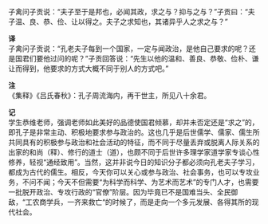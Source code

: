 子禽问子贡说：“夫子至于是邦也，必闻其政，求之与？抑与之与？”子贡曰：“夫子温、良、恭、俭、让以得之。夫子之求知也，其诸异乎人之求之与？”  

**译**  
子禽问子贡说：“孔老夫子每到一个国家，一定与闻政治，是他自己要求的呢？还是国君们要他过问的呢？”子贡回答说：“先生以他的温和、善良、恭敬、俭朴、谦让而得到，他要求的方式大概不同于别人的方式吧。”   

**注**  
《集释》《吕氏春秋》：孔子周流海内，再干世主，所见八十余君。  

**记**  
学生恭维老师，强调老师如此美好的品德使国君倾慕，却并未否定还是“求之”的，即孔子是非常主动、积极地要求参与政治的。这也几乎是后世儒学、儒家、儒生所共同具有的积极参与政治和社会活动的特征，而不同于尽量丢弃或脱离人际关系的出家的和尚（释）、修行的道士（道），也颇不同于后世许多理学家道学家专谈心性修养，轻视“通经致用”。当然，这并非说今日的知识分子都必须向孔老夫子学习，都成为古代的儒生。相反，今天你可以关心或参与政治、社会事务，也可以专攻业务，不问不闻；今天不但需要“为科学而科学、为艺术而艺术”的专门人才，也需要一批脱开政治、专攻行政的“官僚”阶层。因为毕竟已不是国难当头、全民御敌，“工农商学兵，一齐来救亡“的时候了，而是走向一个多元发展、各得其所的现代社会。

